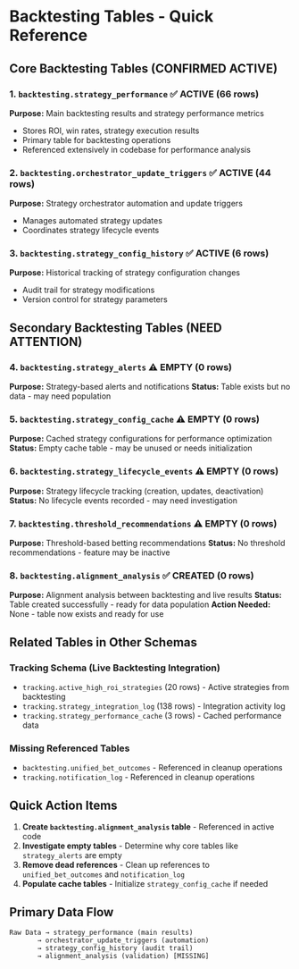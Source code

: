# Backtesting Tables - Quick Reference

## Core Backtesting Tables (CONFIRMED ACTIVE)

### 1. `backtesting.strategy_performance` ✅ ACTIVE (66 rows)
**Purpose:** Main backtesting results and strategy performance metrics
- Stores ROI, win rates, strategy execution results
- Primary table for backtesting operations
- Referenced extensively in codebase for performance analysis

### 2. `backtesting.orchestrator_update_triggers` ✅ ACTIVE (44 rows)  
**Purpose:** Strategy orchestrator automation and update triggers
- Manages automated strategy updates
- Coordinates strategy lifecycle events

### 3. `backtesting.strategy_config_history` ✅ ACTIVE (6 rows)
**Purpose:** Historical tracking of strategy configuration changes
- Audit trail for strategy modifications
- Version control for strategy parameters

## Secondary Backtesting Tables (NEED ATTENTION)

### 4. `backtesting.strategy_alerts` ⚠️ EMPTY (0 rows)
**Purpose:** Strategy-based alerts and notifications
**Status:** Table exists but no data - may need population

### 5. `backtesting.strategy_config_cache` ⚠️ EMPTY (0 rows)  
**Purpose:** Cached strategy configurations for performance optimization
**Status:** Empty cache table - may be unused or needs initialization

### 6. `backtesting.strategy_lifecycle_events` ⚠️ EMPTY (0 rows)
**Purpose:** Strategy lifecycle tracking (creation, updates, deactivation)  
**Status:** No lifecycle events recorded - may need investigation

### 7. `backtesting.threshold_recommendations` ⚠️ EMPTY (0 rows)
**Purpose:** Threshold-based betting recommendations
**Status:** No threshold recommendations - feature may be inactive

### 8. `backtesting.alignment_analysis` ✅ CREATED (0 rows)
**Purpose:** Alignment analysis between backtesting and live results
**Status:** Table created successfully - ready for data population
**Action Needed:** None - table now exists and ready for use

## Related Tables in Other Schemas

### Tracking Schema (Live Backtesting Integration)
- `tracking.active_high_roi_strategies` (20 rows) - Active strategies from backtesting
- `tracking.strategy_integration_log` (138 rows) - Integration activity log  
- `tracking.strategy_performance_cache` (3 rows) - Cached performance data

### Missing Referenced Tables
- `backtesting.unified_bet_outcomes` - Referenced in cleanup operations
- `tracking.notification_log` - Referenced in cleanup operations

## Quick Action Items

1. **Create `backtesting.alignment_analysis` table** - Referenced in active code
2. **Investigate empty tables** - Determine why core tables like `strategy_alerts` are empty
3. **Remove dead references** - Clean up references to `unified_bet_outcomes` and `notification_log`
4. **Populate cache tables** - Initialize `strategy_config_cache` if needed

## Primary Data Flow
```
Raw Data → strategy_performance (main results) 
       → orchestrator_update_triggers (automation)
       → strategy_config_history (audit trail)
       → alignment_analysis (validation) [MISSING]
``` 